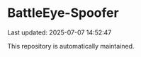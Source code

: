 # BattleEye-Spoofer

Last updated: 2025-07-07 14:52:47

This repository is automatically maintained.
